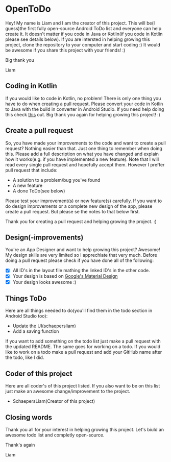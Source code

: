 # OpenToDo
Hey!
My name is Liam and I am the creator of this project. This will be(I guess)the first fully open-source Android ToDo list
and everyone can help create it. It doesn't matter if you code in Java or Kotlin(if you code in Kotlin please see details below).
If you are intersted in helping growing this project, clone the repository to your computer and start coding :)
It would be awesome if you share this project with your friends! :)

Big thank you

Liam

## Coding in Kotlin
If you would like to code in Kotlin, no problem! There is only one thing you have to do when creating a pull request. Please convert
your code in Kotlin to Java with the build in converter in Android Studio. 
If you need help doing this check [this](https://developer.android.com/studio/projects/add-kotlin#convert-to-kotlin-code) out.
Big thank you again for helping growing this project! :)

## Create a pull request
So, you have made your improvements to the code and want to create a pull request? Nothing easier than that.
Just one thing to remember when doing this. Please add a full description on what you have changed and explain how it works(e.g. if
you have implemented a new feature). Note that I will read every single pull request and hopefully accept them. However I preffer
pull request that include:
- A solution to a problem/bug you've found
- A new feature
- A done ToDo(see below)

Please test your improvement(s) or new feature(s) carefully.
If you want to do design improvements or a complete new design of the app, please create a pull request. But please se the notes
to that below first.

Thank you for creating a pull request and helping growing the project. :)

## Design(-improvements)
You're an App Designer and want to help growing this project? Awesome! My design skills are very limited so I apprechiate that very much.
Before doing a pull request please check if you have done all of the following:
- [x] All ID's in the layout file mathing the linked ID's in the other code.
- [x] Your design is based on [Google's Material Design](https://material.io/)
- [x] Your design looks awesome :)

## Things ToDo
Here are all things needed to do(you'll find them in the todo section in Android Studio too):

- Update the UI(schaepersliam)
- Add a saving function

If you want to add something on the todo list just make a pull request with the updated README.
The same goes for working on a todo. If you would like to work on a todo make a pull request and add your GitHub name
after the todo, like I did.

## Coder of this project
Here are all coder's of this project listed. If you also want to be on this list just make an awesome change/improvement to the project.

- SchaepersLiam(Creator of this project)

## Closing words
Thank you all for your interest in helping growing this project.
Let's biuld an awesome todo list and completly open-source.

Thank's again

Liam
